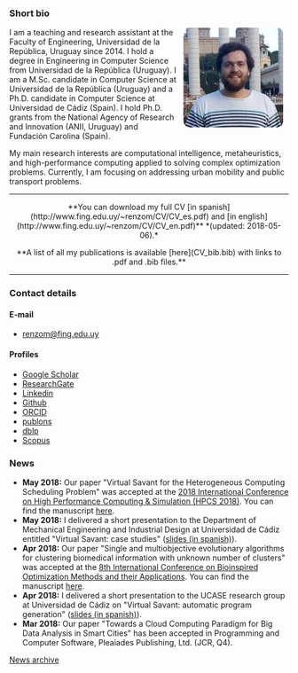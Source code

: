 ### Short bio
<img align="right" src=img/profile_rounded.png hspace="10" alt="profile picture" width="180" height="180">
I am a teaching and research assistant at the Faculty of Engineering, Universidad de la República, Uruguay since 2014. I hold a degree in Engineering in Computer Science from Universidad de la República (Uruguay). I am a M.Sc. candidate in Computer Science at Universidad de la República (Uruguay) and a Ph.D. candidate in Computer Science at Universidad de Cádiz (Spain). I hold Ph.D. grants from the National Agency of Research and Innovation (ANII, Uruguay) and Fundación Carolina (Spain). 

My main research interests are computational intelligence, metaheuristics, and high-performance computing applied to solving complex optimization problems. Currently, I am focusing on addressing urban mobility and public transport problems.


---

<p style="text-align: center;">
**You can download my full CV [in spanish](http://www.fing.edu.uy/~renzom/CV/CV_es.pdf) and [in english](http://www.fing.edu.uy/~renzom/CV/CV_en.pdf)** *(updated: 2018-05-06).*
</p>

<p style="text-align: center;">
**A list of all my publications is available [here](CV_bib.bib) with links to .pdf and .bib files.**
</p>

---

### Contact details

#### E-mail
* [renzom@fing.edu.uy](mailto:renzom@fing.edu.uy)

#### Profiles
* [Google Scholar](https://scholar.google.com/citations?user=QE-Y_58AAAAJ)
* [ResearchGate](https://www.researchgate.net/profile/Renzo_Massobrio)
* [Linkedin](https://www.linkedin.com/in/renzomassobrio/)
* [Github](https://github.com/renzomassobrio)
* [ORCID](https://orcid.org/0000-0002-0040-3681)
* [publons](https://publons.com/author/1337062)
* [dblp](http://dblp.uni-trier.de/pers/hd/m/Massobrio:Renzo)
* [Scopus](https://www.scopus.com/authid/detail.uri?authorId=56454289900)

### News
* **May 2018:** Our paper "Virtual Savant for the Heterogeneous Computing Scheduling Problem" was accepted at the [2018 International Conference on High Performance Computing & Simulation (HPCS 2018)](http://hpcs2018.cisedu.info/). You can find the manuscript [here](http://www.fing.edu.uy/~renzom/full-texts/InP/Massobrio2018b.pdf).
* **May 2018:** I delivered a short presentation to the Department of Mechanical Engineering and Industrial Design at Universidad de Cádiz entitled "Virtual Savant: case studies" ([slides (in spanish)](http://www.fing.edu.uy/~renzom/uploads/uca_mecanica_2018.pdf)).
* **Apr 2018:** Our paper "Single and multiobjective evolutionary algorithms for clustering biomedical information with unknown number of clusters" was accepted at the [ 8th International Conference on Bioinspired Optimization Methods and their Applications](https://bioma2018.sciencesconf.org/). You can find the manuscript [here](http://www.fing.edu.uy/~renzom/full-texts/InP/Curi2018a.pdf).
* **Apr 2018:** I delivered a short presentation to the UCASE research group at Universidad de Cádiz on "Virtual Savant: automatic program generation" ([slides (in spanish)](http://www.fing.edu.uy/~renzom/uploads/ucase_2018.pdf)).
* **Mar 2018:** Our paper "Towards a Cloud Computing Paradigm for Big Data Analysis in Smart Cities" has been accepted in Programming and Computer Software, Pleaiades Publishing, Ltd. (JCR, Q4).

[News archive](news.md)
